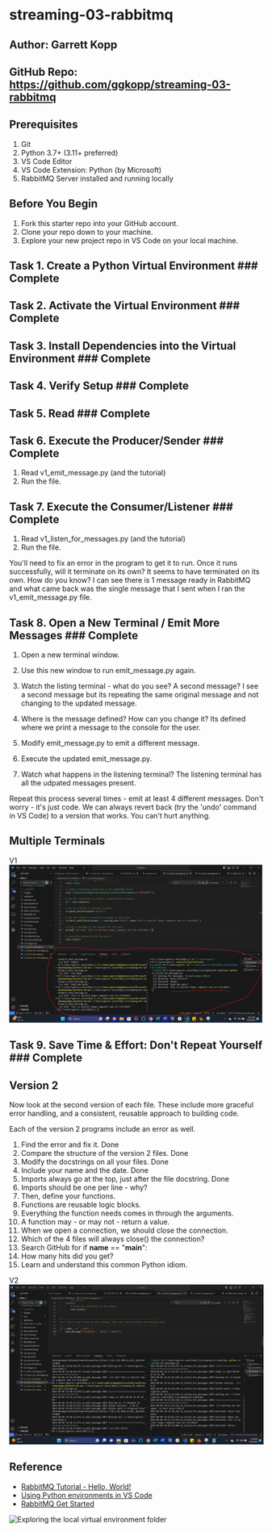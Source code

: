 # streaming-03-rabbitmq

## Author: Garrett Kopp

## GitHub Repo: https://github.com/ggkopp/streaming-03-rabbitmq

## Prerequisites

1. Git
1. Python 3.7+ (3.11+ preferred)
1. VS Code Editor
1. VS Code Extension: Python (by Microsoft)
1. RabbitMQ Server installed and running locally

## Before You Begin

1. Fork this starter repo into your GitHub account.
1. Clone your repo down to your machine.
1. Explore your new project repo in VS Code on your local machine.

## Task 1. Create a Python Virtual Environment ### Complete

## Task 2. Activate the Virtual Environment ### Complete

## Task 3. Install Dependencies into the Virtual Environment ### Complete

## Task 4. Verify Setup ### Complete

## Task 5. Read ### Complete

## Task 6. Execute the Producer/Sender ### Complete

1. Read v1_emit_message.py (and the tutorial)
1. Run the file. 

## Task 7. Execute the Consumer/Listener ### Complete

1. Read v1_listen_for_messages.py (and the tutorial)
1. Run the file.

You'll need to fix an error in the program to get it to run.
Once it runs successfully, will it terminate on its own? It seems to have terminated on its own. How do you know? I can see there is 1 message ready in RabbitMQ and what came back was the single message that I sent when I ran the v1_emit_message.py file.  

## Task 8. Open a New Terminal / Emit More Messages ### Complete

1. Open a new terminal window.
1. Use this new window to run emit_message.py again.
1. Watch the listing terminal - what do you see?  A second message? I see a second message but its repeating the same original message and not changing to the updated message. 

1. Where is the message defined? How can you change it? Its defined where we print a message to the console for the user. 
1. Modify emit_message.py to emit a different message. 
1. Execute the updated emit_message.py. 
1. Watch what happens in the listening terminal? The listening terminal has all the udpated messages present. 

Repeat this process several times - emit at least 4 different messages.
Don't worry - it's just code. We can always revert back (try the 'undo' command in VS Code) to a version that works. You can't hurt anything.

## Multiple Terminals
V1
![Alt text](2Terminal_v1_SendRecieveGarrettKopp.jpg)

## Task 9. Save Time & Effort: Don't Repeat Yourself ### Complete

## Version 2

Now look at the second version of each file.
These include more graceful error handling,
and a consistent, reusable approach to building code.

Each of the version 2 programs include an error as well. 

1. Find the error and fix it. Done
1. Compare the structure of the version 2 files. Done
1. Modify the docstrings on all your files. Done
1. Include your name and the date. Done
1. Imports always go at the top, just after the file docstring. Done
1. Imports should be one per line - why?
1. Then, define your functions.
1. Functions are reusable logic blocks.
1. Everything the function needs comes in through the arguments.
1. A function may - or may not - return a value. 
1. When we open a connection, we should close the connection. 
1. Which of the 4 files will always close() the connection?
1. Search GitHub for if __name__ == "__main__":
1. How many hits did you get? 
1. Learn and understand this common Python idiom.

V2
![Alt text](2Terminal_v2_SendRecieveGarrettKopp.jpg)

## Reference

- [RabbitMQ Tutorial - Hello, World!](https://www.rabbitmq.com/tutorials/tutorial-one-python.html)
- [Using Python environments in VS Code](https://code.visualstudio.com/docs/python/environments)
- [RabbitMQ Get Started](https://www.rabbitmq.com/#getstarted)

![Exploring the local virtual environment folder](./images/exploring_dot_venv.PNG)